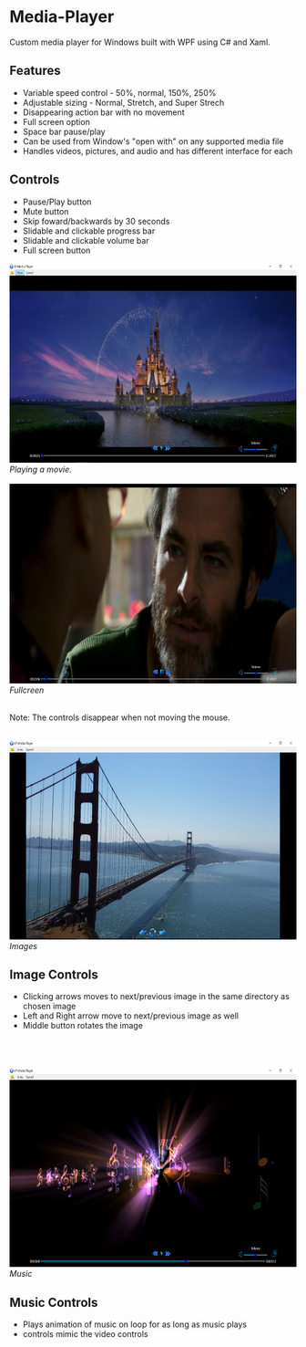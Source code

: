 # Media-Player
Custom media player for Windows built with WPF using C# and Xaml.

## Features
  * Variable speed control - 50%, normal, 150%, 250%
  * Adjustable sizing - Normal, Stretch, and Super Strech
  * Disappearing action bar with no movement
  * Full screen option
  * Space bar pause/play
  * Can be used from Window's "open with" on any supported media file
  * Handles videos, pictures, and audio and has different interface for each
  
## Controls 
  * Pause/Play button
  * Mute button
  * Skip foward/backwards by 30 seconds
  * Slidable and clickable progress bar
  * Slidable and clickable volume bar
  * Full screen button
  
  <div style="text-align: center">
 <img src="https://github.com/levipomeroy/Media-Player/blob/master/Media%20player/PlayingMovie.PNG?raw=true" height="350" width="550"/>
  </div>
  <i>Playing a movie. </i>
   <br></br>
  

   <div style="text-align: center">
 <img src="https://github.com/levipomeroy/Media-Player/blob/master/Media%20player/Fullscreen.PNG?raw=true" height="350" width="550"/>
  </div>
  <i>Fullcreen</i>
    <br></br>
  
Note: The controls disappear when not moving the mouse.
  <br></br>


<div style="text-align: center">
 <img src="https://github.com/levipomeroy/Media-Player/blob/master/Images.PNG?raw=true" height="350" width="550"/>
  </div>
  <i>Images</i>
  
  ## Image Controls
   * Clicking arrows moves to next/previous image in the same directory as chosen image
   * Left and Right arrow move to next/previous image as well
   * Middle button rotates the image
     <br></br>
       <br></br>
   
   
   <div style="text-align: center">
 <img src="https://github.com/levipomeroy/Media-Player/blob/master/MusicControlls.PNG?raw=true" height="350" width="550"/>
  </div>
  <i>Music</i>
    
  ## Music Controls
   * Plays animation of music on loop for as long as music plays
   * controls mimic the video controls
   
